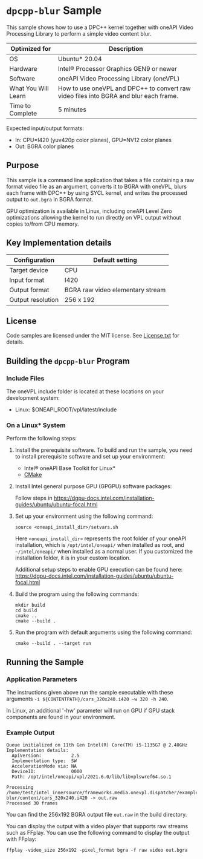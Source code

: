 # `dpcpp-blur` Sample

This sample shows how to use a DPC++ kernel together with
oneAPI Video Processing Library to perform a simple video content blur.

| Optimized for    | Description
|----------------- | ----------------------------------------
| OS               | Ubuntu* 20.04
| Hardware         | Intel® Processor Graphics GEN9 or newer
| Software         | oneAPI Video Processing Library (oneVPL)
| What You Will Learn | How to use oneVPL and DPC++ to convert raw video files into BGRA and blur each frame.
| Time to Complete | 5 minutes

Expected input/output formats:
* In: CPU=I420 (yuv420p color planes), GPU=NV12 color planes
* Out: BGRA color planes

## Purpose

This sample is a command line application that takes a file containing a raw
format video file as an argument, converts it to BGRA with oneVPL, blurs each frame with DPC++ by using SYCL kernel,
and writes the processed output to `out.bgra` in BGRA format.

GPU optimization is available in Linux, including oneAPI Level Zero optimizations allowing the kernel to run 
directly on VPL output without copies to/from CPU memory.

## Key Implementation details

| Configuration     | Default setting
| ----------------- | ----------------------------------
| Target device     | CPU
| Input format      | I420
| Output format     | BGRA raw video elementary stream
| Output resolution | 256 x 192


## License

Code samples are licensed under the MIT license. See
[License.txt](https://github.com/oneapi-src/oneAPI-samples/blob/master/License.txt) for details.


## Building the `dpcpp-blur` Program

### Include Files
The oneVPL include folder is located at these locations on your development system:
 - Linux: $ONEAPI_ROOT/vpl/latest/include

### On a Linux* System

Perform the following steps:

1. Install the prerequisite software. To build and run the sample, you need to
   install prerequisite software and set up your environment:

   - Intel® oneAPI Base Toolkit for Linux*
   - [CMake](https://cmake.org)

2. Install Intel general purpose GPU (GPGPU) software packages:

   Follow steps in 
   https://dgpu-docs.intel.com/installation-guides/ubuntu/ubuntu-focal.html

3. Set up your environment using the following command:
   ```
   source <oneapi_install_dir>/setvars.sh
   ```
   Here `<oneapi_install_dir>` represents the root folder of your oneAPI
   installation, which is `/opt/intel/oneapi/` when installed as root, and
   `~/intel/oneapi/` when installed as a normal user.  If you customized the
   installation folder, it is in your custom location.

   Additional setup steps to enable GPU execution can be found here:
   https://dgpu-docs.intel.com/installation-guides/ubuntu/ubuntu-focal.html

4. Build the program using the following commands:
   ```
   mkdir build
   cd build
   cmake ..
   cmake --build .
   ```

5. Run the program with default arguments using the following command:
   ```
   cmake --build . --target run
   ```


## Running the Sample

### Application Parameters

The instructions given above run the sample executable with these arguments
`-i ${CONTENTPATH}/cars_320x240.i420 -w 320 -h 240`.

In Linux, an additional '-hw' parameter will run on GPU if GPU stack components 
are found in your environment.

### Example Output

```
Queue initialized on 11th Gen Intel(R) Core(TM) i5-1135G7 @ 2.40GHz
Implementation details:
  ApiVersion:           2.5  
  Implementation type:  SW
  AccelerationMode via: NA 
  DeviceID:             0000 
  Path: /opt/intel/oneapi/vpl/2021.6.0/lib/libvplswref64.so.1

Processing /home/test/intel_innersource/frameworks.media.onevpl.dispatcher/examples/interop/dpcpp-blur/content/cars_320x240.i420 -> out.raw
Processed 30 frames
```

You can find the 256x192 BGRA output file ``out.raw`` in the build directory.

You can display the output with a video player that supports raw streams such as
FFplay. You can use the following command to display the output with FFplay:

```
ffplay -video_size 256x192 -pixel_format bgra -f raw video out.bgra
```
